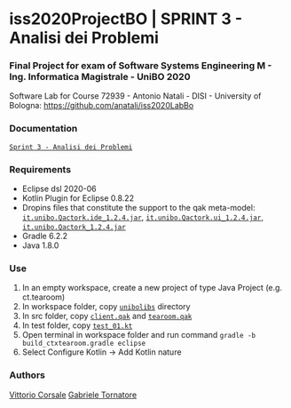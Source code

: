 # iss2020ProjectBO | SPRINT 3 - Analisi dei Problemi

### Final Project for exam of Software Systems Engineering M - Ing. Informatica Magistrale - UniBO 2020

Software Lab for Course 72939 - Antonio Natali - DISI - University of Bologna: https://github.com/anatali/iss2020LabBo

### Documentation

[``Sprint 3 - Analisi dei Problemi``](https://htmlpreview.github.io/?https://github.com/it9tst/iss2020ProjectBO/blob/feature/sprint3_an_probl/doc/sprint3.html)

### Requirements

- Eclipse dsl 2020-06
- Kotlin Plugin for Eclipse 0.8.22
- Dropins files that constitute the support to the qak meta-model: [``it.unibo.Qactork.ide_1.2.4.jar``](dropins/it.unibo.Qactork.ide_1.2.4.jar), [``it.unibo.Qactork.ui_1.2.4.jar``](dropins/it.unibo.Qactork.ui_1.2.4.jar), [``it.unibo.Qactork_1.2.4.jar``](dropins/it.unibo.Qactork_1.2.4.jar)
- Gradle 6.2.2
- Java 1.8.0

### Use

1. In an empty workspace, create a new project of type Java Project (e.g. ct.tearoom)
2. In workspace folder, copy [``unibolibs``](unibolibs) directory
3. In src folder, copy [``client.qak``](ct.tearoom/src/client.qak) and [``tearoom.qak``](ct.tearoom/src/tearoom.qak)
4. In test folder, copy [``test_01.kt``](ct.tearoom/test/test_01.kt)
5. Open terminal in workspace folder and run command ``gradle -b build_ctxtearoom.gradle eclipse``
6. Select Configure Kotlin -> Add Kotlin nature

### Authors
[Vittorio Corsale](https://github.com/VittorioCorsale-1)
[Gabriele Tornatore](https://github.com/it9tst)